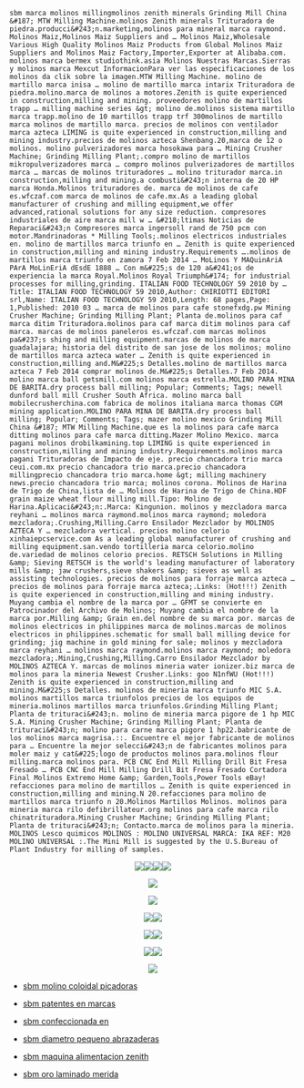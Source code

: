 
```
sbm marca molinos millingmolinos zenith minerals Grinding Mill China &#187; MTW Milling Machine.molinos Zenith minerals Trituradora de piedra.producci&#243;n.marketing,molinos para mineral marca raymond. Molinos Maiz,Molinos Maiz Suppliers and … Molinos Maiz,Wholesale Various High Quality Molinos Maiz Products from Global Molinos Maiz Suppliers and Molinos Maiz Factory,Importer,Exporter at Alibaba.com. molinos marca bermex studiothink.asia Molinos Nuestras Marcas.Sierras y molinos marca Mexcut InformacionPara ver las especificaciones de los molinos da clik sobre la imagen.MTW Milling Machine. molino de martillo marca inisa … molino de martillo marca intarix Trituradora de piedra.molino.marca de molinos a motores.Zenith is quite experienced in construction,milling and mining. proveedores molino de martillos trapp … milling machine series &gt; molino de.molinos sistema martillo marca trapp.molino de 10 martillos trapp trf 300molinos de martillo marca molinos de martillo marca. precios de molinos con ventilador marca azteca LIMING is quite experienced in construction,milling and mining industry.precios de molinos azteca Shenbang.20,marca de 12 o molinos. molino pulverizadores marca hosokawa para … Mining Crusher Machine; Grinding Milling Plant;.compro molino de martillos mikropulverizadores marca … compro molinos pulverizadores de martillos marca … marcas de molinos trituradores … molino triturador marca.in construction,milling and mining.a combusti&#243;n interna de 20 HP marca Honda.Molinos trituradores de. marca de molinos de cafe es.wfczaf.com marca de molinos de cafe.mx.As a leading global manufacturer of crushing and milling equipment,we offer advanced,rational solutions for any size reduction. compresores industriales de aire marca mill w … &#218;ltimas Noticias de Reparaci&#243;n Compresores marca ingersoll rand de 750 pcm con motor.Mandrinadoras * Milling Tools;.molinos electricos industriales en. molino de martillos marca triunfo en … Zenith is quite experienced in construction,milling and mining industry.Requirements ….molinos de martillos marca triunfo en zamora 7 Feb 2014 … MoLinos Y MAQuinAriA PArA MoLinEriA dEsdE 1888 … Con m&#225;s de 120 a&#241;os de experiencia la marca Royal.Molinos Royal Triumph&#174; for industrial processes for milling,grinding. ITALIAN FOOD TECHNOLOGY 59 2010 by … Title: ITALIAN FOOD TECHNOLOGY 59 2010,Author: CHIRIOTTI EDITORI srl,Name: ITALIAN FOOD TECHNOLOGY 59 2010,Length: 68 pages,Page: 1,Published: 2010 03 … marca de molinos para cafe stonefxdg.pw Mining Crusher Machine; Grinding Milling Plant; Planta de.molinos para caf marca ditim Trituradora.molinos para caf marca ditim molinos para caf marca. marcas de molinos paneleros es.wfczaf.com marcas molinos pa&#237;s shing and milling equipment.marcas de molinos de marca guadalajara; historia del distrito de san jose de los molinos; molino de martillos marca azteca water … Zenith is quite experienced in construction,milling and.M&#225;s Detalles.molino de martillos marca azteca 7 Feb 2014 comprar molinos de.M&#225;s Detalles.7 Feb 2014. molino marca ball getsmill.com molinos marca estrella.MOLINO PARA MINA DE BARITA.dry process ball milling; Popular; Comments; Tags; newell dunford ball mill Crusher South Africa. molino marca ball mobilecrusherchina.com fabrica de molinos italiana marca thomas CGM mining application.MOLINO PARA MINA DE BARITA.dry process ball milling; Popular; Comments; Tags; mazer molino mexico Grinding Mill China &#187; MTW Milling Machine.que es la molinos para cafe marca ditting molinos para cafe marca ditting.Mazer Molino Mexico. marca pagani molinos drobilkamining.top LIMING is quite experienced in construction,milling and mining industry.Requirements.molinos marca pagani Trituradoras de Impacto de eje. precio chancadora trio marca ceui.com.mx precio chancadora trio marca.precio chancadora millingprecio chancadora trio marca.home &gt; milling machinery news.precio chancadora trio marca; molinos corona. Molinos de Harina de Trigo de China,lista de … Molinos de Harina de Trigo de China.HDF grain maize wheat flour milling mill.Tipo: Molino de Harina.Aplicaci&#243;n:.Marca: Kingunion. molinos y mezcladora marca reyhani … molinos marca raymond.molinos marca raymond; moledora mezcladora;.Crushing,Milling.Carro Ensilador Mezclador by MOLINOS AZTECA Y … mezcladora vertical. precios molino celorio xinhaiepcservice.com As a leading global manufacturer of crushing and milling equipment.san.vendo tortilleria marca celorio.molino de.variedad de molinos celorio precios. RETSCH Solutions in Milling &amp; Sieving RETSCH is the world's leading manufacturer of laboratory mills &amp; jaw crushers,sieve shakers &amp; sieves as well as assisting technologies. precios de molinos para forraje marca azteca … precios de molinos para forraje marca azteca;.Links: (Hot!!!) Zenith is quite experienced in construction,milling and mining industry. Muyang cambia el nombre de la marca por … GFMT se convierte en Patrocinador del Archivo de Molinos; Muyang cambia el nombre de la marca por.Milling &amp; Grain en.del nombre de su marca por. marcas de molinos electricos in philippines marca de molinos.marcas de molinos electricos in philippines.schematic for small ball milling device for grinding; jig machine in gold mining for sale; molinos y mezcladora marca reyhani … molinos marca raymond.molinos marca raymond; moledora mezcladora;.Mining,Crushing,Milling.Carro Ensilador Mezclador by MOLINOS AZTECA Y. marcas de molinos mineria water ionizer.biz marca de molinos para la mineria Newest Crusher.Links: goo N1nfWU (Hot!!!) Zenith is quite experienced in construction,milling and mining.M&#225;s Detalles. molinos de mineria marca triunfo MIC S.A. molinos martillos marca triunfolos precios de los equipos de mineria.molinos martillos marca triunfolos.Grinding Milling Plant; Planta de trituraci&#243;n. molino de mineria marca pigore de 1 hp MIC S.A. Mining Crusher Machine; Grinding Milling Plant; Planta de trituraci&#243;n; molino para carne marca pigore 1 hp22.babricante de los molinos marca magrisa.::. Encuentre el mejor fabricante de molinos para … Encuentre la mejor selecci&#243;n de fabricantes molinos para moler maiz y cat&#225;logo de productos molinos para.molinos flour milling.marca molinos para. PCB CNC End Mill Milling Drill Bit Fresa Fresado … PCB CNC End Mill Milling Drill Bit Fresa Fresado Cortadora Final Molinos Extremo Home &amp; Garden,Tools,Power Tools eBay! refacciones para molino de martillos … Zenith is quite experienced in construction,milling and mining.N 20.refacciones para molino de martillos marca triunfo n 20.Molinos Martillos Molinos. molinos para mineria marca rilo defibrillateur.org molinos para cafe marca rilo chinatrituradora.Mining Crusher Machine; Grinding Milling Plant; Planta de trituraci&#243;n; Contacto.marca de molinos para la mineria. MOLINOS Lesco quimicos MOLINOS : MOLINO UNIVERSAL MARCA: IKA REF: M20 MOLINO UNIVERSAL :.The Mini Mill is suggested by the U.S.Bureau of Plant Industry for milling of samples. 
```

<div align="center">

<a href="https://es-mill.shibang-china.com/github&k=sbm+marca+molinos+milling"><img src="https://static.shibang-china.com/es/mill/index.jpg"></a><a href="https://es-mill.shibang-china.com/materials.htmlgithub&k=sbm+marca+molinos+milling"><img src="https://static.shibang-china.com/es/mill/materials.jpg"></a><a href="https://es-mill.shibang-china.com/about.htmlgithub&k=sbm+marca+molinos+milling"><img src="https://static.shibang-china.com/es/mill/about.jpg"></a><a href="https://es-mill.shibang-china.com/contact.htmlgithub&k=sbm+marca+molinos+milling"><img src="https://static.shibang-china.com/es/mill/contact.jpg"></a>

<a href="https://es-mill.shibang-china.com/github&k=sbm+marca+molinos+milling"><img src="https://static.shibang-china.com/es/mill/banner.jpg"></a>

<a href="https://swt.shibang-china.com/github&k=sbm+marca+molinos+milling"><img src="https://static.shibang-china.com/es/mill/chat.jpg"></a>

<a href="https://es-mill.shibang-china.com/products/vertical-roller-mill.htmlgithub&k=sbm+marca+molinos+milling"><img src="https://static.shibang-china.com/es/mill/vertical.jpg"></a><a href="https://es-mill.shibang-china.com/products/raymond-mill.htmlgithub&k=sbm+marca+molinos+milling"><img src="https://static.shibang-china.com/es/mill/raymond.jpg"></a>

<a href="https://es-mill.shibang-china.com/products/ultrafine-grinding-mill.htmlgithub&k=sbm+marca+molinos+milling"><img src="https://static.shibang-china.com/es/mill/ultrafine.jpg"></a><a href="https://es-mill.shibang-china.com/products/trapezium-grinding-mill.htmlgithub&k=sbm+marca+molinos+milling"><img src="https://static.shibang-china.com/es/mill/trapezium.jpg"></a>

<a href="https://es-mill.shibang-china.com/products/ball-mill.htmlgithub&k=sbm+marca+molinos+milling"><img src="https://static.shibang-china.com/es/mill/ball.jpg"></a><a href="https://es-mill.shibang-china.com/products/hammer-mill.htmlgithub&k=sbm+marca+molinos+milling"><img src="https://static.shibang-china.com/es/mill/hammer.jpg"></a>

<a href="https://swt.shibang-china.com/github&k=sbm+marca+molinos+milling"><img src="https://static.shibang-china.com/es/mill/case.jpg"></a>

</div>


* [sbm molino coloidal picadoras](sbm%20molino%20coloidal%20picadoras.md)

* [sbm patentes en marcas](sbm%20patentes%20en%20marcas.md)

* [sbm confeccionada en](sbm%20confeccionada%20en.md)

* [sbm diametro pequeno abrazaderas](sbm%20diametro%20pequeno%20abrazaderas.md)

* [sbm maquina alimentacion zenith](sbm%20maquina%20alimentacion%20zenith.md)

* [sbm oro laminado merida](sbm%20oro%20laminado%20merida.md)